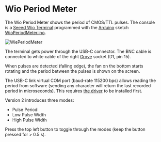 # Wio Period Meter
The Wio Period Meter shows the period of CMOS/TTL pulses. The console is a [Seeed Wio Terminal](https://wiki.seeedstudio.com/Wio_Terminal_Intro/) programmed with the [Arduino](https://www.arduino.cc/en/software) sketch [WioPeriodMeter.ino](WioPeriodMeter/WioPeriodMeter.ino).

![WiePeriodMeter](https://github.com/user-attachments/assets/55607441-9674-44df-a68b-a0ad4a5af4ed)

The terminal gets power through the USB-C connector. The BNC cable is connected to white cable of the right [Grove](https://wiki.seeedstudio.com/Grove_System) socket (D1, pin 15).

When pulses are detected (falling edge), the fan on the bottom starts rotating and the period between the pulses is shown on the screen.

The USB-C link virtual COM port (baud-rate 115200 bps) allows reading the period from software (sending any character will return the last recorded period in microseconds). This requires [the driver](https://github.com/Seeed-Studio/Signed_USB_Serial_Driver) to be installed first.

Version 2 introduces three modes:
- Pulse Period
- Low Pulse Width
- High Pulse Width

Press the top left button to toggle through the modes 
(keep the button pressed for > 0.5 s).
